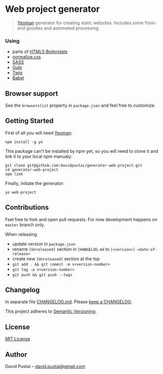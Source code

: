 # Web project generator

> [Yeoman](http://yeoman.io) generator for creating static websites. Includes some front-end goodies and automated processing.


### Using
 * parts of [HTML5 Boilerplate](https://html5boilerplate.com/)
 * [normalize.css](https://necolas.github.io/normalize.css/)
 * [SASS](http://sass-lang.com/)
 * [Gulp](https://gulpjs.com/)
 * [Twig](https://twig.symfony.com/)
 * [Babel](https://babeljs.io/)

## Browser support
See the `browserslist` property in `package.json` and feel free to customize.

## Getting Started
First of all you will need [Yeoman](http://yeoman.io):
```
npm install -g yo
```

This package can't be installed by npm yet, so you will need to clone it and link it to your local npm manualy:

```
git clone git@github.com:davidpustai/generator-web-project.git
cd generator-web-project
npm link
```

Finally, initiate the generator:

```
yo web-project
```

## Contributions

Feel free to fork and open pull requests. For now development happens on `master` branch only.

When releasing
* update version in `package.json`
* rename `[Unreleased]` section in `CHANGELOG.md` to `[<version>] <date-of-release>`
* create new `[Unreleased]` section at the top
* `git add . && git commit -m v<version-number>`
* `git tag -a v<version-number>`
* `git push && git push --tags`


## Changelog

In separate file [CHANGELOG.md](CHANGELOG.md). Please [keep a CHANGELOG](http://keepachangelog.com/).

This project adheres to [Semantic Versioning](http://semver.org/).


## License

[MIT License](https://en.wikipedia.org/wiki/MIT_License)


## Author

David Pustai – david.pustai@gmail.com
